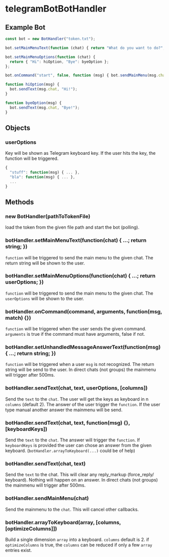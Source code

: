 # telegramBotBotHandler

## Example Bot

```js
const bot = new BotHandler("token.txt");

bot.setMainMenuText(function (chat) { return "What do you want to do?"; });

bot.setMainMenuOptions(function (chat) {
  return { "Hi": hiOption, "Bye": byeOption };
};

bot.onCommand("start", false, function (msg) { bot.sendMainMenu(msg.chat); })

function hiOption(msg) {
  bot.sendText(msg.chat, "Hi!");
}

function byeOption(msg) {
  bot.sendText(msg.chat, "Bye!");
}
```

## Objects

### userOptions
Key will be shown as Telegram keyboard key. If the user hits the key, the function will be triggered.
```js
{
  "stuff": function(msg) { ... },
  "bla": function(msg) { ... },
  ...
}
```

## Methods

### new BotHandler(pathToTokenFile)
load the token from the given file path and start the bot (polling).

### botHandler.setMainMenuText(function(chat) { ...; return string;  })
`function` will be triggered to send the main menu to the given chat. The return string will be shown to the user.

### botHandler.setMainMenuOptions(function(chat) { ...; return userOptions; })
`function` will be triggered to send the main menu to the given chat. The `userOptions` will be shown to the user.

### botHandler.onCommand(command, arguments, function(msg, match) {})
`function` will be triggered when the user sends the given command. `arguments` is true if the command must have arguments, false if not.

### botHandler.setUnhandledMessageAnswerText(function(msg) { ...; return string; })
`function` will be triggered when a user `msg` is not recognized. The return string will be send to the user. In direct chats (not groups) the mainmenu will trigger after 500ms.

### botHandler.sendText(chat, text, userOptions, [columns])
Send the `text` to the `chat`. The user will get the keys as keyboard in n `columns` (default 2). The answer of the user trigger the `function`. If the user type manual another answer the mainmenu will be send.

### botHandler.sendText(chat, text, function(msg) {}, [keyboardKeys])
Send the `text` to the `chat`. The answer will trigger the `function`. If `keyboardKeys` is provided the user can chose an answer from the given keyboard. (`botHandler.arrayToKeyboard(...)` could be of help)

### botHandler.sendText(chat, text)
Send the `text` to the chat. This will clear any reply_markup (force_reply/ keyboard). Nothing will happen on an answer. In direct chats (not groups) the mainmenu will trigger after 500ms.

### botHandler.sendMainMenu(chat)
Send the mainmenu to the `chat`. This will cancel other callbacks.

### botHandler.arrayToKeyboard(array, [columns, [optimizeColumns]])
Build a single dimension `array` into a keyboard. `columns` default is 2. if `optimizeColumns` is true, the `columns` can be reduced if only a few `array` entries exist.
